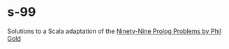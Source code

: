 # s-99
Solutions to a Scala adaptation of the [Ninety-Nine Prolog Problems by Phil Gold](http://aperiodic.net/phil/scala/s-99/)
